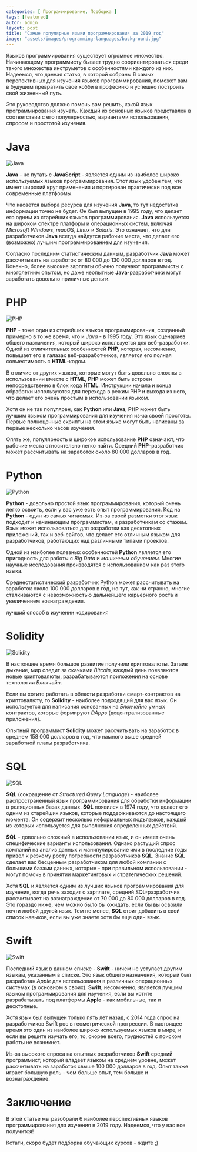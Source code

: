 ```yaml
---
categories: [ Программирование, Подборка ]
tags: [featured]
autor: admin
layout: post
title: "Самые популярные языки программирования за 2019 год"
image: "assets/images/programming-languages/background.jpg"
---
```


Языков программирования существует огромное множество. Начинающему программисту бывает трудно соориентироваться среди такого множества инструметов с особенностями каждого из них. Надеемся, что данная статья, в которой собраны 6 самых перспективных для изучения языков программирования, поможет вам в будущем превратить свое хобби в професиию и успешно построить свой жизненный путь.

Это руководство должно помочь вам решить, какой язык программирования изучать. Каждый из основных языков представлен в соответствии с его популярностью, вариантами использования, спросом и простотой изучения.

# Java

![Java](https://coding-ti.me/assets/images/programming-languages/java.jpg)

**Java** - не путать с **JavaScript** - является одним из наиболее широко используемых языков программирования. Этот язык удобен тем, что имеет широкий круг применения и портирован практически под все современные платформы.

Что касается выбора ресурса для изучения **Java**, то тут недостатка информации точно не будет. Он был выпущен в 1995 году, что делает его одним из старейших языков программирования. **Java** используется на широком спектре платформ и операционных систем, включая *Microsoft Windows*, *macOS*, *Linux* и *Solaris*. Это означает, что для разработчиков **Java** всегда найдутся рабочие места, что делает его (возможно) лучшим программированием для изучения.

Согласно последним статистическим данным, разработчик **Java** может рассчитывать на заработок от 80 000 до 130 000 долларов в год. Конечно, более высокие зарплаты обычно получают программисты с многолетним опытом, но даже неопытные **Java**-разработчики могут заработать довольно приличные деньги.

# PHP

![PHP](https://coding-ti.me/assets/images/programming-languages/php.jpg)

**PHP** - тоже один из старейших языков программирования, созданный примерно в то же время, что и *Java* - в 1995 году. Это язык сценариев общего назначения, который широко используется для веб-разработки. Одной из отличительных особенностей **PHP**, которая, несомненно, повышает его в галазах веб-разработчиков, является его полная совместимость с **HTML**-кодом.

В отличие от других языков, которые могут быть довольно сложны в использовании вместе с **HTML**, **PHP** может быть встроен непосредственно в блок кода **HTML**. Инструкции начала и конца обработки используются для перехода в режим PHP и выхода из него, что делает его очень простым в использовании языком.

Хотя он не так популярен, как **Python** или **Java**, **PHP** может быть лучшим языком программирования для изучения из-за своей простоты. Первые полноценные скрипты на этом языке могут быть написаны за первые несколько часов изучения.

Опять же, популярность и широкое использование **PHP** означают, что рабочие места относительно легко найти. Средний **PHP**-разработчик может рассчитывать на заработок около 80 000 долларов в год.

# Python

![Python](https://coding-ti.me/assets/images/programming-languages/python.jpg)

**Python** - довольно простой язык программирования, который очень легко освоить, если у вас уже есть опыт программирования. Код на **Python** - один из самых читаемых. Из-за своей разметки этот язык подходит и начинающим программистам, и разработчикам со стажем. Язык может использоваться для разработки как десктопных приложений, так и веб-сайтов, что делает его отличным языком для разработчиков, работающих над различными типами проектов.

Одной из наиболее полезных особенностей **Python** является его пригодность для работы с *Big Data* и *машинным обучением*. Многие научные исследования производятся с использованием как раз этого языка.

Среднестатистический разработчик Python может рассчитывать на заработок около 100 000 долларов в год, но тут, как ни странно, многие сталкиваются с невозможностью дальнейшего карьерного роста и увеличением вознаграждения.

лучший способ в изучении кодирования

# Solidity

![Solidity](https://coding-ti.me/assets/images/programming-languages/solidity.jpg)

В настоящее время большое развитие получили криптовалюты. Затаив дыхание, мир следит за скачками *Bitcoin*, каждый день появляются новые криптовалюты, разрабатываются приложения на основе технологии *Блокчейн*.

Если вы хотите работать в области разработки смарт-контрактов на криптовалюту, то **Solidity** - наиболее подходящий для вас язык. Он используется для написания основанных на *Блокчейне* умных контрактов, которые формируют *DApps* (децентрализованные приложения).

Опытный программист **Solidity** может рассчитывать на заработок в среднем 158 000 долларов в год, что намного выше средней заработной платы разработчика. 

# SQL

![SQL](https://coding-ti.me/assets/images/programming-languages/sql.png)

**SQL** (сокращение от *Structured Query Language*) - наиболее распространенный язык программирования для обработки информации в реляционных базах данных. **SQL** появился в 1974 году, что делает его одним из старейших языков, которые поддерживаются до настоящего момента. Он содержит несколько неформальных подъязыков, каждый из которых используется для выполнения определенных действий.

**SQL** - довольно сложный в использовании язык, и он имеет очень специфические варианты использования. Однако растущий спрос компаний на анализ данных и манипулирование ими в последние годы привел к резкому росту потребности разработчиков **SQL**. Знание **SQL** сделает вас бесценным разработчиком для любой компании с большими базами данных, которые - при правильном использовании - могут помочь в принятии маркетинговых и стратегических решений.

Хотя **SQL** и является одним из лучших языков программирования для изучения, когда речь заходит о зарплате, средний SQL-разработчик рассчитывает на вознаграждение от 70 000 до 80 000 долларов в год. Это гораздо ниже, чем можно было бы ожидать, если бы вы освоили почти любой другой язык. Тем не менее, **SQL** стоит добавить в свой список навыков, если вы уже знаете хотя бы еще один язык.

# Swift

![Swift](https://coding-ti.me/assets/images/programming-languages/swift.jpeg)

Последний язык в данном списке - **Swift** - ничем не уступает другим языкам, указанным в списке. Это язык общего назначения, который был разработан *Apple* для использования в различных операционных системах (в основном в своих). **Swift**, несомненно, является лучшим языком программирования для изучения, если вы хотите разрабатывать под платформы **Apple** - как мобильные, так и десктопные.

Хотя язык был выпущен только пять лет назад, с 2014 года спрос на разработчиков Swift рос в геометрической прогрессии. В настоящее время это один из наиболее широко используемых языков в мире, и если вы решите изучать его, то, скорее всего, трудностей с поиском работы не возникнет.

Из-за высокого спроса на опытных разработчиков **Swift** средний программист, который владеет языком на среднем уровне, может рассчитывать на заработок свыше 100 000 долларов в год. Опыт также играет большую роль - чем больше опыт, тем  больше и вознаграждение.

# Заключение

В этой статье мы разобрали 6 наиболее перспективных языков программирования для изучения в 2019 году. Надеемся, что у вас все получится!

Кстати, скоро будет подборка обучающих курсов - ждите ;)
